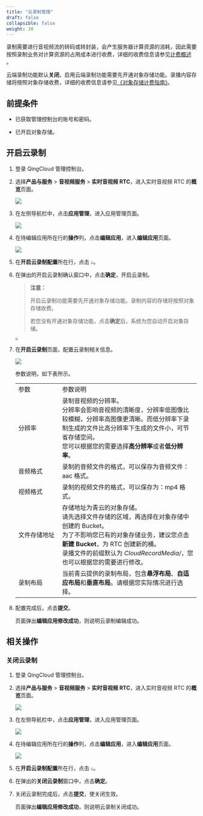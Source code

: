 ```yaml
---
title: "云录制管理"
draft: false
collapsible: false
weight: 30
---
```


录制需要进行音视频流的转码或转封装，会产生服务器计算资源的消耗，因此需要按照录制业务对计算资源的占用成本进行收费，详细的收费信息请参见[计费概述](../../new_billing/10_new_billing) 。

云端录制功能默认**关闭**，启用云端录制功能需要先开通对象存储功能。录播内容存储将按照对象存储收费，详细的收费信息请参见[《对象存储计费指南》](../../../../../../storage/object-storage/billing/price_new/)。

## 前提条件

- 已获取管理控制台的账号和密码。

- 已开启对象存储。

## 开启云录制

1. 登录 QingCloud 管理控制台。

2. 选择**产品与服务** > **音视频服务** > **实时音视频 RTC**，进入实时音视频 RTC 的**概览**页面。

   ![](../../_images/qs_app_list.png)

3. 在左侧导航栏中，点击**应用管理**，进入应用管理页面。

   ![](../../_images/um_app_list.png)

4. 在待编辑应用所在行的**操作**列，点击**编辑应用**，进入**编辑应用**页面。

   ![](../../_images/um_edit_app.png)

5. 在**开启云录制配置**所在行，点击 <img src="../../_images/icon_closed.png" style="zoom:40%;" />。

6. 在弹出的开启云录制确认窗口中，点击**确定**，开启云录制。

   > **注意：**
   >
   > 开启云录制功能需要先开通对象存储功能。录制内容的存储将按照对象存储收费。
   >
   > 若您没有开通对象存储功能，点击**确定**后，系统为您自动开启对象存储。

   <img src="../../_images/um_open_cloudlive.png" style="zoom:45%;" />

7. 在**开启云录制**页面，配置云录制相关信息。

   ![](../../_images/um_edit_cloudlive.png)

   参数说明，如下表所示。

   <table class="table table-bordered table-striped table-condensed">
     <tr>
       <td>
         <span style="display:inline-block;width:100px">参数</span>
       </td>
       <td>
         参数说明
       </td>
     </tr>
       <tr>
       <td>
         分辨率
       </td>
       <td>
         录制音视频的分辨率。<br>分辨率会影响音视频的清晰度，分辨率低图像比较模糊，分辨率高图像更清晰。而低分辨率下录制生成的文件比高分辨率下生成的文件小，可节省存储空间。<br>您可以根据您的需要选择<b>高分辨率</b>或者<b>低分辨率</b>。
       </td>
     </tr>
     <tr>
       <td>
         音频格式
       </td>
       <td>
         录制的音频文件的格式，可以保存为音频文件：aac 格式。
       </td>
     </tr>
       <tr>
       <td>
         视频格式
       </td>
       <td>
         录制的视频文件的格式，可以保存为：mp4 格式。
       </td>
     </tr>
         <tr>
       <td>
         文件存储地址
       </td>
       <td>
         存储地址为青云的对象存储。<br />请先选择文件存储的区域，再选择在对象存储中创建的 Bucket。<br />为了不影响您已有的对象存储业务，建议您点击<b>新建 Bucket</b>，为 RTC 创建新的桶。<br />录播文件的前缀默认为 <i>CloudRecordMedia/</i>，您也可以根据您的需要进行修改。
       </td>
     </tr>
         <tr>
       <td>
         录制布局
       </td>
       <td>
         当前青云提供的录制布局，包含<b>悬浮布局</b>、<b>自适应布局</b>和<b>垂直布局</b>。请根据您实际情况进行选择。
       </td>
     </tr>
   </table>

8. 配置完成后，点击**提交**。

   页面弹出**编辑应用修改成功**，则说明云录制编辑成功。

## 相关操作

### 关闭云录制

1. 登录 QingCloud 管理控制台。

2. 选择**产品与服务** > **音视频服务** > **实时音视频 RTC**，进入实时音视频 RTC 的**概览**页面。

   ![](../../_images/qs_app_list.png)

3. 在左侧导航栏中，点击**应用管理**，进入应用管理页面。

   ![](../../_images/um_app_list.png)

4. 在待编辑应用所在行的**操作**列，点击**编辑应用**，进入**编辑应用**页面。

   ![](../../_images/um_close_cloudlive.png)

5. 在**开启云录制配置**所在行，点击 <img src="../../_images/icon_opened.png" style="zoom:40%;" />。

6. 在弹出的**关闭云录制**窗口中，点击**确定**。

7. 关闭云录制完成后，点击**提交**，使关闭生效。

   页面弹出**编辑应用修改成功**，则说明云录制关闭成功。

   


